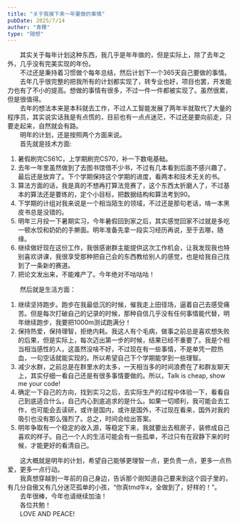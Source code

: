 ```yaml
---
title: "关于我接下来一年要做的事情"
pubDate: 2025/7/14
auther: "青稞"
type: "随想"
---
```


　　其实关于每年计划这种东西，我几乎是年年做的，但是实际上，除了去年之外，几乎没有完美实现的年份。
<br>
　　不过还是秉持着习惯做个每年总结，然后计划下一个365天自己要做的事情。
<br>
　　去年几乎很完整的把我所有的计划都实现了，转专业也好，项目也罢，开发能力也有了不小的提高。想做的事情有很多，不过一件一件都被实现了。虽然很累，但是很值得。
<br>
　　去年的想法本来是本科就去工作，不过人工智能发展了两年半就取代了大量的程序员，其实说实话我是有点慌的，目前也有一点点迷茫，不过还是要向前走，只要走起来，自然就会有路。
<br>
　　明年的计划，还是按照两个方面来说。
<br>
　　首先就是技术方面:

1. 暑假刷完CS61C，上学期刷完CS70，补一下数电基础。
2. 去年一年里虽然做到了去图书馆借不少书，不过有几本看到后面不感兴趣了，最后还是放弃了。下个学期保持这个学期的进度，看两本和技术无关的书。
3. 算法方面的话，我是真的不想再打算法竞赛了，这个东西太折磨人了，不过基本的算法还是要练的，定个小目标，把数据结构和算法考到90。
4. 下学期的计组对我来说是一个相当陌生的领域，不过还是那句老话，啃一本黑皮书总是没错的。
5. 明年三月投一下暑期实习，今年暑假回到家之后，其实感觉回家不过就是多吃一顿水饺和奶奶的手擀面。明年准备先拿一段实习经历再说，至于去哪，随缘。
6. 继续做好现在这份工作，我很感谢群主能提供这次工作机会，让我发现我也特别喜欢讲课，我很享受那种把自己会的东西教给别人的感觉，也是给我自己找到了一条新的赛道。
7. 把论文发出来，不能难产了。今年绝对不咕咕咕！


　　然后就是生活方面：

1. 继续坚持跑步。跑步在我最低沉的时候，催我走上田径场，逼着自己去感受痛苦。但是每次打破自己的记录的时候，那种自信几乎没有任何事情能代替，明年继续跑步，我要把1000m测试跑满分！
2. 保持热爱，保持理智，拒绝内耗。我这人有个毛病，做事之前总是喜欢想失败的后果，但是实际上，每次迈出第一步的时候，结果已经不重要了。我是个相当相当感性的人，这虽然没啥不好，不过现在有一些事情，不是单凭一腔热血，一句空话就能实现的。所以希望自己下个学期能学到一些理智。
3. 减少水群，之前总是在群里水的太多，一天相当多的时间浪费在了和群友聊天上，其实仔细一看自己还是有很多事情要做的。所以，Talk is cheap, show me your code!
4. 确定一下自己的方向，找到实习之后，去实际生产的过程中体验一下，看看自己到底适合什么，自己内心到底追求的是什么。如果一切顺利，我可能会去工作，也可能会去读研，或许是国内，或许是国外，不过现在看来，国外对我的吸引也没有那么强烈了。总之，时间会给出答案。
5. 明年争取有一个稳定的收入源，等稳定下来，我就要出去租房子，装修成自己喜欢的样子。自己一个人的生活可能会有一些孤单，不过只有在寂静下来的时候，才能更好的看清自己。

　　这大概就是明年的计划，希望自己能够更理智一点，更负责一点，更多一点热爱，更多一点行动。
<br>
　　我真想穿越到一年前的自己身边，告诉那个刚知道自己要来到这个园子里的，有几分自傲又有几分迷茫孤单的小孩，“你真tmd牛x，全做到了，好样的！”。
<br>
　　去年很棒，今年也请继续加油！
<br>
　　各位共勉！
<br>
　　LOVE AND PEACE!
<br>